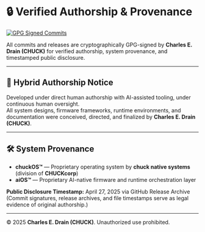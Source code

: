 # 🔒 Verified Authorship & Provenance

[![GPG Signed Commits](https://img.shields.io/badge/GPG%20Signed-Verified%20Authorship%20%26%20Timestamped%20Releases-f4e1c1?style=for-the-badge&logo=gnuprivacyguard&logoColor=b5522e)](https://docs.github.com/en/authentication/managing-commit-signature-verification/about-commit-signature-verification)

All commits and releases are cryptographically GPG-signed by **Charles E. Drain (CHUCK)** for verified authorship, system provenance, and timestamped public disclosure.

---

## 📜 Hybrid Authorship Notice
Developed under direct human authorship with AI-assisted tooling, under continuous human oversight.  
All system designs, firmware frameworks, runtime environments, and documentation were conceived, directed, and finalized by **Charles E. Drain (CHUCK)**.

---

## 🛠️ System Provenance
- **chuckOS™** — Proprietary operating system by **chuck native systems** (division of **CHUCKcorp**)
- **aiOS™** — Proprietary AI-native firmware and runtime orchestration layer

**Public Disclosure Timestamp:** April 27, 2025 via GitHub Release Archive  
(Commit signatures, release archives, and file timestamps serve as legal evidence of original authorship.)

---

© 2025 **Charles E. Drain (CHUCK)**. Unauthorized use prohibited.
